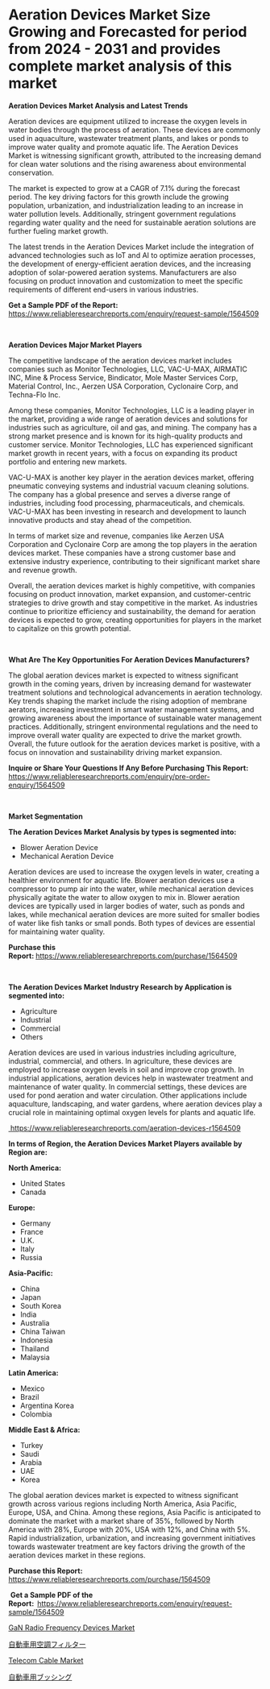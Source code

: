 <p><h1>Aeration Devices Market Size Growing and Forecasted for period from 2024 - 2031 and provides complete market analysis of this market</h1></p><p><strong>Aeration Devices Market Analysis and Latest Trends</strong></p>
<p><p>Aeration devices are equipment utilized to increase the oxygen levels in water bodies through the process of aeration. These devices are commonly used in aquaculture, wastewater treatment plants, and lakes or ponds to improve water quality and promote aquatic life. The Aeration Devices Market is witnessing significant growth, attributed to the increasing demand for clean water solutions and the rising awareness about environmental conservation. </p><p>The market is expected to grow at a CAGR of 7.1% during the forecast period. The key driving factors for this growth include the growing population, urbanization, and industrialization leading to an increase in water pollution levels. Additionally, stringent government regulations regarding water quality and the need for sustainable aeration solutions are further fueling market growth.</p><p>The latest trends in the Aeration Devices Market include the integration of advanced technologies such as IoT and AI to optimize aeration processes, the development of energy-efficient aeration devices, and the increasing adoption of solar-powered aeration systems. Manufacturers are also focusing on product innovation and customization to meet the specific requirements of different end-users in various industries.</p></p>
<p><strong>Get a Sample PDF of the Report:&nbsp;</strong> <a href="https://www.reliableresearchreports.com/enquiry/request-sample/1564509">https://www.reliableresearchreports.com/enquiry/request-sample/1564509</a></p>
<p>&nbsp;</p>
<p><strong>Aeration Devices Major Market Players</strong></p>
<p><p>The competitive landscape of the aeration devices market includes companies such as Monitor Technologies, LLC, VAC-U-MAX, AIRMATIC INC, Mine & Process Service, Bindicator, Mole Master Services Corp, Material Control, Inc., Aerzen USA Corporation, Cyclonaire Corp, and Techna-Flo Inc. </p><p>Among these companies, Monitor Technologies, LLC is a leading player in the market, providing a wide range of aeration devices and solutions for industries such as agriculture, oil and gas, and mining. The company has a strong market presence and is known for its high-quality products and customer service. Monitor Technologies, LLC has experienced significant market growth in recent years, with a focus on expanding its product portfolio and entering new markets.</p><p>VAC-U-MAX is another key player in the aeration devices market, offering pneumatic conveying systems and industrial vacuum cleaning solutions. The company has a global presence and serves a diverse range of industries, including food processing, pharmaceuticals, and chemicals. VAC-U-MAX has been investing in research and development to launch innovative products and stay ahead of the competition.</p><p>In terms of market size and revenue, companies like Aerzen USA Corporation and Cyclonaire Corp are among the top players in the aeration devices market. These companies have a strong customer base and extensive industry experience, contributing to their significant market share and revenue growth. </p><p>Overall, the aeration devices market is highly competitive, with companies focusing on product innovation, market expansion, and customer-centric strategies to drive growth and stay competitive in the market. As industries continue to prioritize efficiency and sustainability, the demand for aeration devices is expected to grow, creating opportunities for players in the market to capitalize on this growth potential.</p></p>
<p>&nbsp;</p>
<p><strong>What Are The Key Opportunities For Aeration Devices Manufacturers?</strong></p>
<p><p>The global aeration devices market is expected to witness significant growth in the coming years, driven by increasing demand for wastewater treatment solutions and technological advancements in aeration technology. Key trends shaping the market include the rising adoption of membrane aerators, increasing investment in smart water management systems, and growing awareness about the importance of sustainable water management practices. Additionally, stringent environmental regulations and the need to improve overall water quality are expected to drive the market growth. Overall, the future outlook for the aeration devices market is positive, with a focus on innovation and sustainability driving market expansion.</p></p>
<p><strong>Inquire or Share Your Questions If Any Before Purchasing This Report:</strong> <a href="https://www.reliableresearchreports.com/enquiry/pre-order-enquiry/1564509">https://www.reliableresearchreports.com/enquiry/pre-order-enquiry/1564509</a></p>
<p>&nbsp;</p>
<p><strong>Market Segmentation</strong></p>
<p><strong>The Aeration Devices Market Analysis by types is segmented into:</strong></p>
<p><ul><li>Blower Aeration Device</li><li>Mechanical Aeration Device</li></ul></p>
<p><p>Aeration devices are used to increase the oxygen levels in water, creating a healthier environment for aquatic life. Blower aeration devices use a compressor to pump air into the water, while mechanical aeration devices physically agitate the water to allow oxygen to mix in. Blower aeration devices are typically used in larger bodies of water, such as ponds and lakes, while mechanical aeration devices are more suited for smaller bodies of water like fish tanks or small ponds. Both types of devices are essential for maintaining water quality.</p></p>
<p><strong>Purchase this Report:&nbsp;</strong><a href="https://www.reliableresearchreports.com/purchase/1564509">https://www.reliableresearchreports.com/purchase/1564509</a></p>
<p>&nbsp;</p>
<p><strong>The Aeration Devices Market Industry Research by Application is segmented into:</strong></p>
<p><ul><li>Agriculture</li><li>Industrial</li><li>Commercial</li><li>Others</li></ul></p>
<p><p>Aeration devices are used in various industries including agriculture, industrial, commercial, and others. In agriculture, these devices are employed to increase oxygen levels in soil and improve crop growth. In industrial applications, aeration devices help in wastewater treatment and maintenance of water quality. In commercial settings, these devices are used for pond aeration and water circulation. Other applications include aquaculture, landscaping, and water gardens, where aeration devices play a crucial role in maintaining optimal oxygen levels for plants and aquatic life.</p></p>
<p><a href="https://www.reliableresearchreports.com/aeration-devices-r1564509">&nbsp;https://www.reliableresearchreports.com/aeration-devices-r1564509</a></p>
<p><strong>In terms of Region, the Aeration Devices Market Players available by Region are:</strong></p>
<p>
    <p> <strong> North America: </strong>
        <ul>
            <li>United States</li>
            <li>Canada</li>
        </ul>
        </p> 
    <p> <strong> Europe: </strong>
        <ul>
            <li>Germany</li>
            <li>France</li>
            <li>U.K.</li>
            <li>Italy</li>
            <li>Russia</li>
        </ul>
        </p> 
    <p> <strong> Asia-Pacific: </strong>
        <ul>
            <li>China</li>
            <li>Japan</li>
            <li>South Korea</li>
            <li>India</li>
            <li>Australia</li>
            <li>China Taiwan</li>
            <li>Indonesia</li>
            <li>Thailand</li>
            <li>Malaysia</li>
        </ul>
        </p> 
    <p> <strong> Latin America: </strong>
        <ul>
            <li>Mexico</li>
            <li>Brazil</li>
            <li>Argentina Korea</li>
            <li>Colombia</li>
        </ul>
        </p> 
    <p> <strong> Middle East & Africa: </strong>
        <ul>
            <li>Turkey</li>
            <li>Saudi</li>
            <li>Arabia</li>
            <li>UAE</li>
            <li>Korea</li>
        </ul>
    </p>
    </p>
<p><p>The global aeration devices market is expected to witness significant growth across various regions including North America, Asia Pacific, Europe, USA, and China. Among these regions, Asia Pacific is anticipated to dominate the market with a market share of 35%, followed by North America with 28%, Europe with 20%, USA with 12%, and China with 5%. Rapid industrialization, urbanization, and increasing government initiatives towards wastewater treatment are key factors driving the growth of the aeration devices market in these regions.</p></p>
<p><strong>Purchase this Report: </strong><a href="https://www.reliableresearchreports.com/purchase/1564509">https://www.reliableresearchreports.com/purchase/1564509</a></p>
<p>&nbsp;<strong>Get a Sample PDF of the Report:&nbsp;&nbsp;</strong><a href="https://www.reliableresearchreports.com/enquiry/request-sample/1564509">https://www.reliableresearchreports.com/enquiry/request-sample/1564509</a></p>
<p><strong></strong></p>
<p><p><a href="https://www.linkedin.com/pulse/gan-radio-frequency-devices-market-exploring-share-trends-future-xcruf?trackingId=IEMir2gjg6DdC%2Bb95MFngA%3D%3D">GaN Radio Frequency Devices Market</a></p><p><a href="https://github.com/vlcostes/Market-Research-Report-List-1/blob/main/605189927106.md">自動車用空調フィルター</a></p><p><a href="https://www.linkedin.com/pulse/telecom-cable-market-size-reveals-best-marketing-channels-global-3vmaf?trackingId=9NJlQuChbRIX2fthAEThyQ%3D%3D">Telecom Cable Market</a></p><p><a href="https://github.com/EstaSprer20231/Market-Research-Report-List-1/blob/main/442532327107.md">自動車用ブッシング</a></p></p>